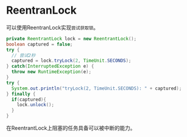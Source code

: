 # ReentranLock

可以使用ReentranLock实现`尝试获取锁`。

```java
private ReentrantLock lock = new ReentrantLock();
boolean captured = false;
try {
  // 尝试2秒
  captured = lock.tryLock(2, TimeUnit.SECONDS);
} catch(InterruptedException e) {
  throw new RuntimeException(e);
}
try {
  System.out.println("tryLock(2, TimeUnit.SECONDS): " + captured);
} finally {
  if(captured){
    lock.unlock();
  }
}
```
在ReentrantLock上阻塞的任务具备可以被中断的能力。